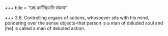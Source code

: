 +++
title = "06 कर्मेन्द्रियाणि संयम्य"

+++
3.6. Controlling organs of actions, whosoever sits with his mind,
pondering over the sense objects-that person is a man of deluded soul
and \[he\] is called a man of deluded action.
